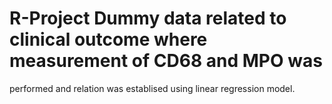 # R-Project Dummy data related to clinical outcome where measurement of CD68 and MPO was 
performed and relation was establised using linear regression model.
